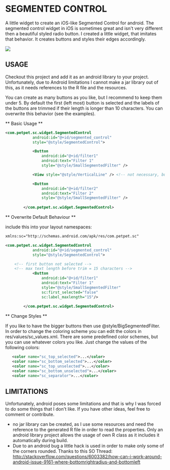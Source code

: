 SEGMENTED CONTROL
=================
A little widget to create an iOS-like Segmented Control for android.
The segmented control widget in iOS is sometimes great and isn't very different then a beautiful styled radio button.
I created a little widget, that imitates that behavior. It creates buttons and styles their edges accordingly.

![](/peshkira/android_segmented_control/raw/master/images/sc_demo.png)

USAGE
-----------
Checkout this project and add it as an android library to your project. Unfortunately, due to Android limitations I cannot make a jar library out of this,
as it needs references to the R file and the resources.

You can create as many buttons as you like, but I recommend to keep them under 5. By default the first (left most) button is selected and the 
labels of the buttons are trimmed if their length is longer than 10 characters. You can overwrite this behavior (see the examples).

 ** Basic Usage **

``` xml
<com.petpet.sc.widget.SegmentedControl
            android:id="@+id/segmented_control"
            style="@style/SegmentedControl">

            <Button
                android:id="@+id/filter1"
                android:text="Filter 1" 
                style="@style/SmallSegmentedFilter" />

            <View style="@style/VerticalLine" /> <!-- not necessary, but looks better if you have more than two buttons--> 

            <Button
                android:id="@+id/filter2"
                android:text="Filter 2"
                style="@style/SmallSegmentedFilter" />
                
        </com.petpet.sc.widget.SegmentedControl>
```

 ** Overwrite Default Behaviour **

include this into your layout namespaces:

``` xml
xmlns:sc="http://schemas.android.com/apk/res/com.petpet.sc"
```

``` xml
<com.petpet.sc.widget.SegmentedControl
            android:id="@+id/segmented_control"
            style="@style/SegmentedControl">

    <!-- first button not selected -->
    <!-- max text length before trim = 15 characters -->
            <Button
                android:id="@+id/filter1"
                android:text="Filter 1" 
                style="@style/SmallSegmentedFilter" 
                sc:first_selected="false"
                sc:label_maxlength="15"/>
                
        </com.petpet.sc.widget.SegmentedControl>
```

 ** Change Styles **

If you like to have the bigger buttons then use @style/BigSegmentedFilter.
In order to change the coloring scheme you can edit the colors in res/values/sc_values.xml.
There are some predefined color schemes, but you can use whatever colors you like. Just change
the values of the following colors:
 ``` xml 
    <color name="sc_top_selected">...</color>
    <color name="sc_bottom_selected">...</color>
    <color name="sc_top_unselected">...</color>
    <color name="sc_bottom_unselected">...</color>
    <color name="sc_separator">...</color> 
```

LIMITATIONS
--------------
Unfortunately, android poses some limitations and that is why I was forced to do some things that I don't like. If you have
other ideas, feel free to comment or contribute.

 - no jar library can be created, as I use some resources and need the reference to the generated R file in order to read the properties. Only an android library project allows the usage of own R class as it includes it automatically during build.
 - Due to an android bug a little hack is used in order to make only some of the corners rounded. Thanks to this SO Thread: http://stackoverflow.com/questions/6003382/how-can-i-work-around-android-issue-9161-where-bottomrightradius-and-bottomleft
